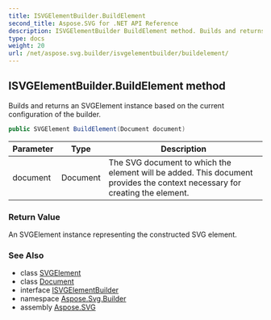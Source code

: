 ```yaml
---
title: ISVGElementBuilder.BuildElement
second_title: Aspose.SVG for .NET API Reference
description: ISVGElementBuilder BuildElement method. Builds and returns an SVGElement instance based on the current configuration of the builder
type: docs
weight: 20
url: /net/aspose.svg.builder/isvgelementbuilder/buildelement/
---
```

## ISVGElementBuilder.BuildElement method

Builds and returns an SVGElement instance based on the current configuration of the builder.

```csharp
public SVGElement BuildElement(Document document)
```

| Parameter | Type | Description |
| --- | --- | --- |
| document | Document | The SVG document to which the element will be added. This document provides the context necessary for creating the element. |

### Return Value

An SVGElement instance representing the constructed SVG element.

### See Also

* class [SVGElement](../../../aspose.svg/svgelement/)
* class [Document](../../../aspose.svg.dom/document/)
* interface [ISVGElementBuilder](../)
* namespace [Aspose.Svg.Builder](../../../aspose.svg.builder/)
* assembly [Aspose.SVG](../../../)
